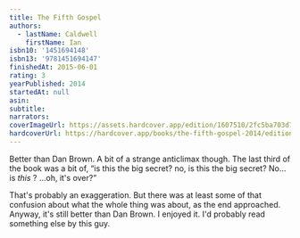 ```yaml
---
title: The Fifth Gospel
authors:
  - lastName: Caldwell
    firstName: Ian
isbn10: '1451694148'
isbn13: '9781451694147'
finishedAt: 2015-06-01
rating: 3
yearPublished: 2014
startedAt: null
asin:
subtitle:
narrators:
coverImageUrl: https://assets.hardcover.app/edition/1607510/2fc5ba703d792101e605450dffd82decdea94e58.jpeg
hardcoverUrl: https://hardcover.app/books/the-fifth-gospel-2014/editions/25382873
---
```


Better than Dan Brown. A bit of a strange anticlimax though. The last third of the book was a bit of, “is this the big secret? no, is this the big secret? No… is _this_ ? …oh, it's over?”

That's probably an exaggeration. But there was at least some of that confusion about what the whole thing was about, as the end approached. Anyway, it's still better than Dan Brown. I enjoyed it. I'd probably read something else by this guy.
